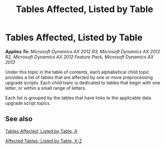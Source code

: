 ﻿---
title: Tables Affected, Listed by Table
TOCTitle: Tables Affected, Listed by Table
ms:assetid: 8a5b571e-1571-4871-801e-cf6911994844
ms:mtpsurl: https://msdn.microsoft.com/en-us/library/JJ736413(v=AX.60)
ms:contentKeyID: 49709651
ms.date: 05/18/2015
mtps_version: v=AX.60
---

# Tables Affected, Listed by Table 


_**Applies To:** Microsoft Dynamics AX 2012 R3, Microsoft Dynamics AX 2012 R2, Microsoft Dynamics AX 2012 Feature Pack, Microsoft Dynamics AX 2012_

Under this topic in the table of contents, each alphabetical child topic provides a list of tables that are affected by one or more preprocessing upgrade scripts. Each child topic is dedicated to tables that begin with one letter, or within a small range of letters.

Each list is grouped by the tables that have links to the applicable data upgrade script topics.

## See also

[Tables Affected, Listed by Table, A](tables-affected-listed-by-table-a.md)

[Affected Tables, Listed by Table, X-Z](affected-tables-listed-by-table-x-z.md)

  


